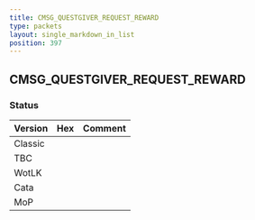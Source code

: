 ```yaml
---
title: CMSG_QUESTGIVER_REQUEST_REWARD
type: packets
layout: single_markdown_in_list
position: 397
---
```


## CMSG_QUESTGIVER_REQUEST_REWARD

### Status

Version | Hex | Comment
---------- | ---------- | ---------- 
Classic |  |  
TBC |  |  
WotLK |  |  
Cata |  |  
MoP |  |  
